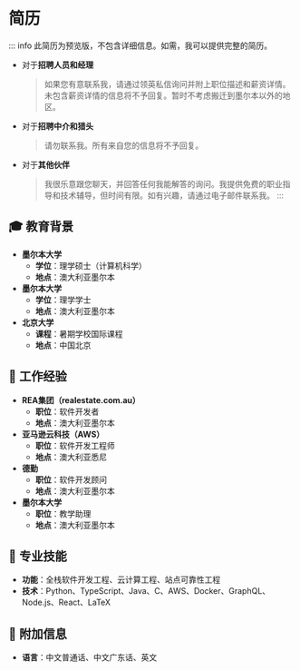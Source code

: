 # 简历

::: info
此简历为预览版，不包含详细信息。如需，我可以提供完整的简历。

- 对于**招聘人员和经理**
  > 如果您有意联系我，请通过领英私信询问并附上职位描述和薪资详情。未包含薪资详情的信息将不予回复。暂时不考虑搬迁到墨尔本以外的地区。
- 对于**招聘中介和猎头**
  > 请勿联系我。所有来自您的信息将不予回复。
- 对于**其他伙伴**
  > 我很乐意跟您聊天，并回答任何我能解答的询问。我提供免费的职业指导和技术辅导，但时间有限。如有兴趣，请通过电子邮件联系我。
:::

## 🎓 教育背景

- **墨尔本大学**
  - **学位**：理学硕士（计算机科学）
  - **地点**：澳大利亚墨尔本
- **墨尔本大学**
  - **学位**：理学学士
  - **地点**：澳大利亚墨尔本
- **北京大学**
  - **课程**：暑期学校国际课程
  - **地点**：中国北京

## 🏢 工作经验

- **REA集团（realestate.com.au）**
  - **职位**：软件开发者
  - **地点**：澳大利亚墨尔本
- **亚马逊云科技（AWS）**
  - **职位**：软件开发工程师
  - **地点**：澳大利亚悉尼
- **德勤**
  - **职位**：软件开发顾问
  - **地点**：澳大利亚墨尔本
- **墨尔本大学**
  - **职位**：教学助理
  - **地点**：澳大利亚墨尔本

## 🚀 专业技能

- **功能**：全栈软件开发工程、云计算工程、站点可靠性工程
- **技术**：Python、TypeScript、Java、C、AWS、Docker、GraphQL、Node.js、React、LaTeX

## 🌱 附加信息

- **语言**：中文普通话、中文广东话、英文
